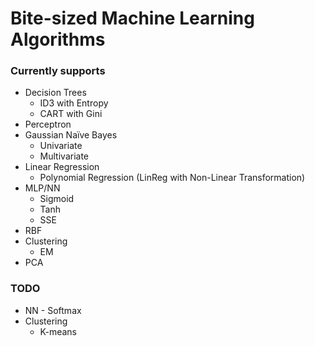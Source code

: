 # Bite-sized Machine Learning Algorithms

### Currently supports
* Decision Trees
    * ID3 with Entropy
    * CART with Gini
* Perceptron
* Gaussian Naïve Bayes
    * Univariate
    * Multivariate
* Linear Regression
    * Polynomial Regression (LinReg with Non-Linear Transformation)
* MLP/NN
    * Sigmoid
    * Tanh
    * SSE
* RBF
* Clustering
    * EM
* PCA

### TODO
* NN - Softmax
* Clustering
    * K-means